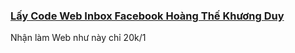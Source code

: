 ### [Lấy Code Web Inbox Facebook Hoàng Thế Khương Duy](https://www.facebook.com/hoangthekhuongduy)
Nhận làm Web như này chỉ 20k/1
